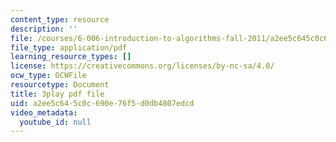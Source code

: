 ```yaml
---
content_type: resource
description: ''
file: /courses/6-006-introduction-to-algorithms-fall-2011/a2ee5c645c0c690e76f5d0db4807edcd_moPtwq_cVH8.pdf
file_type: application/pdf
learning_resource_types: []
license: https://creativecommons.org/licenses/by-nc-sa/4.0/
ocw_type: OCWFile
resourcetype: Document
title: 3play pdf file
uid: a2ee5c64-5c0c-690e-76f5-d0db4807edcd
video_metadata:
  youtube_id: null
---
```

